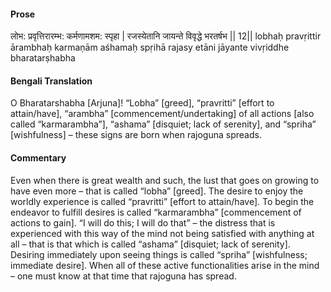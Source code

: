 #### Prose 

लोभ: प्रवृत्तिरारम्भ: कर्मणामशम: स्पृहा |
रजस्येतानि जायन्ते विवृद्धे भरतर्षभ || 12||
lobhaḥ pravṛittir ārambhaḥ karmaṇām aśhamaḥ spṛihā
rajasy etāni jāyante vivṛiddhe bharatarṣhabha

 #### Bengali Translation 

O Bharatarshabha [Arjuna]! “Lobha” [greed], “pravritti” [effort to attain/have], “arambha” [commencement/undertaking] of all actions [also called “karmarambha”], “ashama” [disquiet; lack of serenity], and “spriha” [wishfulness] – these signs are born when rajoguna spreads. 

 #### Commentary 

Even when there is great wealth and such, the lust that goes on growing to have even more – that is called “lobha” [greed]. The desire to enjoy the worldly experience is called “pravritti” [effort to attain/have]. To begin the endeavor to fulfill desires is called “karmarambha” [commencement of actions to gain]. “I will do this; I will do that” – the distress that is experienced with this way of the mind not being satisfied with anything at all – that is that which is called “ashama” [disquiet; lack of serenity]. Desiring immediately upon seeing things is called “spriha” [wishfulness; immediate desire]. When all of these active functionalities arise in the mind – one must know at that time that rajoguna has spread.